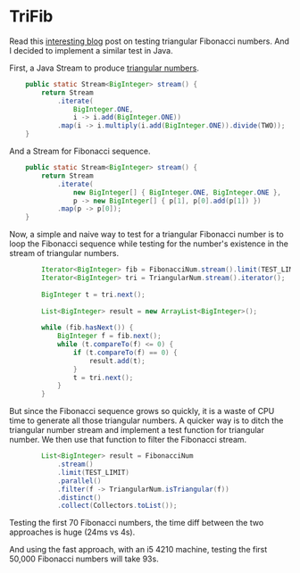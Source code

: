 # TriFib

Read this [interesting blog](https://nedbatchelder.com/blog/201706/triangular_fibonacci_numbers.html) post on testing triangular Fibonacci numbers.  And I decided to implement a similar test in Java.

First, a Java Stream to produce [triangular numbers](https://en.wikipedia.org/wiki/Triangular_number).
```java
    public static Stream<BigInteger> stream() {
        return Stream
            .iterate(
                BigInteger.ONE,
                i -> i.add(BigInteger.ONE))
            .map(i -> i.multiply(i.add(BigInteger.ONE)).divide(TWO));
    }
```
And a Stream for Fibonacci sequence.
```java
    public static Stream<BigInteger> stream() {
        return Stream
            .iterate(
                new BigInteger[] { BigInteger.ONE, BigInteger.ONE },
                p -> new BigInteger[] { p[1], p[0].add(p[1]) })
            .map(p -> p[0]);
    }
```
Now, a simple and naive way to test for a triangular Fibonacci number is to loop the Fibonacci sequence while testing for the number's existence in the stream of triangular numbers.
```java
        Iterator<BigInteger> fib = FibonacciNum.stream().limit(TEST_LIMIT).iterator();
        Iterator<BigInteger> tri = TriangularNum.stream().iterator();
       
        BigInteger t = tri.next();
       
        List<BigInteger> result = new ArrayList<BigInteger>();
       
        while (fib.hasNext()) {
            BigInteger f = fib.next();
            while (t.compareTo(f) <= 0) {
                if (t.compareTo(f) == 0) {
                    result.add(t);
                }
                t = tri.next();
            }
        }
```
But since the Fibonacci sequence grows so quickly, it is a waste of CPU time to generate all those triangular numbers.  A quicker way is to ditch the triangular number stream and implement a test function for triangular number.  We then use that function to filter the Fibonacci stream.
```java
        List<BigInteger> result = FibonacciNum
            .stream()
            .limit(TEST_LIMIT)
            .parallel()
            .filter(f -> TriangularNum.isTriangular(f))
            .distinct()
            .collect(Collectors.toList());
```
Testing the first 70 Fibonacci numbers, the time diff between the two approaches is huge (24ms vs 4s).

And using the fast approach, with an i5 4210 machine, testing the first 50,000 Fibonacci numbers will take 93s.

